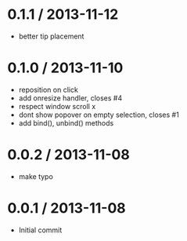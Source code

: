
0.1.1 / 2013-11-12
==================

 * better tip placement

0.1.0 / 2013-11-10
==================

 * reposition on click
 * add onresize handler, closes #4
 * respect window scroll x
 * dont show popover on empty selection, closes #1
 * add bind(), unbind() methods

0.0.2 / 2013-11-08
==================

 * make typo

0.0.1 / 2013-11-08
==================

 * Initial commit
